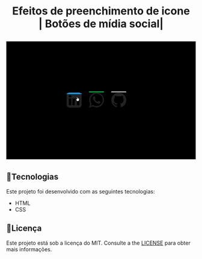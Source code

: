 

<h1 align="center">
Efeitos de preenchimento de icone <br>
| Botões de mídia social| <br>
</h1>

<h2 align="center">
<img src="github/efeito.gif" alt="preenchimento" width="750">
</h2>

## :rocket:**Tecnologias**
Este projeto foi desenvolvido com as seguintes tecnologias:
*  HTML
*  CSS

## :pencil:**Licença**
Este projeto está sob a licença do MIT. Consulte a the [LICENSE](https://github.com/LuisRobertoAntunes/Efeitos-de-preenchimento-de-icone/blob/LuisRobertoAntunes-Redme.md/LICENSE) para obter mais informações.